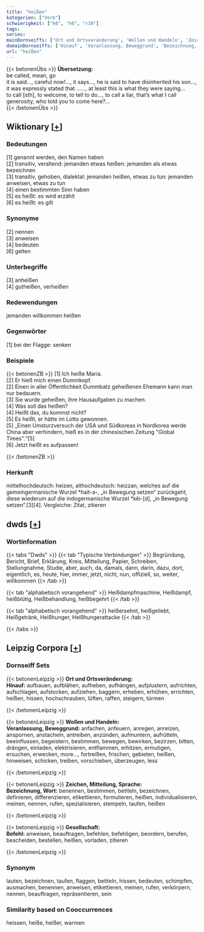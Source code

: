 ```yaml
---
title: "heißen"
kategorien: ["Verb"]
schwierigkeit: ["k6", "h6", "r10"]
tags:
series:
mainDornseiffs: ['Ort und Ortsveränderung', 'Wollen und Handeln', 'Zeichen, Mitteilung, Sprache', 'Gesellschaft']
domainDornseiffs: ['Hinauf', 'Veranlassung, Beweggrund', 'Bezeichnung, Wort', 'Befehl']
url: "heißen"
---
```


{{< betonenÜbs >}}
**Übersetzung:**  
be called, mean, go  
it is said..., careful now!..., it says..., he is said to have disinherited his son..., it was expressly stated that …..., at least this is what they were saying...  
to call [sth], to welcome, to tell to do..., to call a liar, that’s what I call generosity, who told you to come here?...  
{{< /betonenÜbs >}}

## Wiktionary [[+](https://de.wiktionary.org/wiki/heißen)]

### Bedeutungen
[1] genannt werden, den Namen haben  
[2] transitiv, veraltend: jemanden etwas heißen: jemanden als etwas bezeichnen  
[3] transitiv, gehoben, dialektal: jemanden heißen, etwas zu tun: jemanden anweisen, etwas zu tun  
[4] einen bestimmten Sinn haben  
[5] es heißt: es wird erzählt  
[6] es heißt: es gilt  

### Synonyme
[2] nennen  
[3] anweisen  
[4] bedeuten  
[6] gelten  

### Unterbegriffe
[3] anheißen  
[4] gutheißen, verheißen  

### Redewendungen
jemanden willkommen heißen  

### Gegenwörter
[1] bei der Flagge: senken  

### Beispiele
{{< betonenZB >}}
[1] Ich heiße Maria.  
[2] Er hieß mich einen Dummkopf.  
[2] Einen in aller Öffentlichkeit Dummbatz geheißenen Ehemann kann man nur bedauern.  
[3] Sie wurde geheißen, ihre Hausaufgaben zu machen.  
[4] Was soll das heißen?  
[4] Heißt das, du kommst nicht?  
[5] Es heißt, er hätte im Lotto gewonnen.  
[5] „Einen Umsturzversuch der USA und Südkoreas in Nordkorea werde China aber verhindern, hieß es in der chinesischen Zeitung "Global Times".“[5]  
[6] Jetzt heißt es aufpassen!  

{{< /betonenZB >}}
### Herkunft
mittelhochdeutsch: heizen, althochdeutsch: heizzan, welches auf die gemeingermanische Wurzel *hait-a-, „in Bewegung setzen“ zurückgeht, diese wiederum auf die indogermanische Wurzel *kēi-[d], „in Bewegung setzen“.[3][4]. Vergleiche: Zitat, zitieren  



## dwds [[+](https://www.dwds.de/wb/heißen)]

### Wortinformation
{{< tabs "Dwds" >}}
{{< tab "Typische Verbindungen" >}}
Begründung, Bericht, Brief, Erklärung, Kreis, Mitteilung, Papier, Schreiben, Stellungnahme, Studie, aber, auch, da, damals, dann, darin, dazu, dort, eigentlich, es, heute, hier, immer, jetzt, nicht, nun, offiziell, so, weiter, willkommen
{{< /tab >}}

{{< tab "alphabetisch vorangehend" >}}
Heißdampfmaschine, Heißdampf, heißblütig, Heißbehandlung, heißbegehrt
{{< /tab >}}

{{< tab "alphabetisch vorangehend" >}}
heißersehnt, heißgeliebt, Heißgetränk, Heißhunger, Heißhungerattacke
{{< /tab >}}

{{< /tabs >}}

## Leipzig Corpora [[+](https://corpora.uni-leipzig.de/en/res?word=heißen&corpusId=deu_newscrawl-public_2018)]

### Dornseiff Sets
{{< betonenLeipzig >}}
**Ort und Ortsveränderung:**  
**Hinauf:** aufbauen, aufblähen, aufheben, aufhängen, aufplustern, aufrichten, aufschlagen, aufstocken, aufziehen, baggern, erheben, erhöhen, errichten, heißen, hissen, hochschrauben, lüften, raffen, steigern, türmen  

{{< /betonenLeipzig >}}


{{< betonenLeipzig >}}
**Wollen und Handeln:**  
**Veranlassung, Beweggrund:** anfachen, anfeuern, anregen, anreizen, anspornen, anstacheln, antreiben, anzünden, aufmuntern, aufrütteln, beeinflussen, begeistern, bestimmen, bewegen, bewirken, bezirzen, bitten, drängen, einladen, elektrisieren, entflammen, erhitzen, ermutigen, ersuchen, erwecken, more..., fortreißen, frischen, gebieten, heißen, hinweisen, schicken, treiben, vorschieben, überzeugen, less  

{{< /betonenLeipzig >}}


{{< betonenLeipzig >}}
**Zeichen, Mitteilung, Sprache:**  
**Bezeichnung, Wort:** benennen, bestimmen, betiteln, bezeichnen, definieren, differenzieren, etikettieren, formulieren, heißen, individualisieren, meinen, nennen, rufen, spezialisieren, stempeln, taufen, heißen  

{{< /betonenLeipzig >}}


{{< betonenLeipzig >}}
**Gesellschaft:**  
**Befehl:** anweisen, beauftragen, befehlen, befehligen, beordern, berufen, bescheiden, bestellen, heißen, vorladen, zitieren  

{{< /betonenLeipzig >}}

### Synonym
lauten, bezeichnen, taufen, flaggen, betiteln, hissen, bedeuten, schimpfen, ausmachen, benennen, anweisen, etikettieren, meinen, rufen, verkörpern, nennen, beauftragen, repräsentieren, sein


### Similarity based on Cooccurrences
heissen, heiße, heißer, warmen

